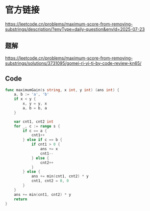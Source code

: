 # 官方链接
https://leetcode.cn/problems/maximum-score-from-removing-substrings/description/?envType=daily-question&envId=2025-07-23

## 题解
https://leetcode.cn/problems/maximum-score-from-removing-substrings/solutions/3731095/gomei-ri-yi-ti-by-code-review-kn65/

## Code
```go
func maximumGain(s string, x int, y int) (ans int) {
	a, b := 'a', 'b'
	if x < y {
		x, y = y, x
		a, b = b, a
	}

	var cnt1, cnt2 int
	for _, c := range s {
		if c == a {
			cnt1++
		} else if c == b {
			if cnt1 > 0 {
				ans += x
				cnt1--
			} else {
				cnt2++
			}
		} else {
			ans += min(cnt1, cnt2) * y
			cnt1, cnt2 = 0, 0
		}
	}
	ans += min(cnt1, cnt2) * y
	return
}
```
